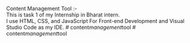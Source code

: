 Content Management Tool :-                                          
This is task 1 of my Internship in Bharat intern.                                    
I use HTML, CSS, and JavaScript For Front-end Development and Visual Studio Code as my IDE.
#   c o n t e n t _ m a n a g e m e n t _ t o o l  
 #   c o n t e n t _ m a n a g e m e n t _ t o o l  
 